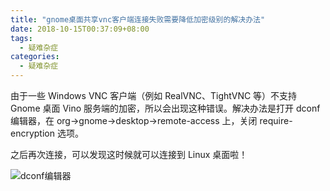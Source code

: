 ```yaml
---
title: "gnome桌面共享vnc客户端连接失败需要降低加密级别的解决办法"
date: 2018-10-15T00:37:09+08:00
tags:
  - 疑难杂症
categories:
  - 疑难杂症
---
```


由于一些 Windows VNC 客户端（例如 RealVNC、TightVNC 等）不支持 Gnome 桌面 Vino 服务端的加密，所以会出现这种错误。解决办法是打开 dconf 编辑器，在 org->gnome->desktop->remote-access 上，关闭 require-encryption 选项。

之后再次连接，可以发现这时候就可以连接到 Linux 桌面啦！

![dconf编辑器](/img/dconf-editor.png)
